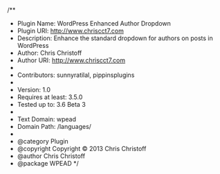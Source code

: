 /**
 * Plugin Name:         WordPress Enhanced Author Dropdown
 * Plugin URI:          http://www.chriscct7.com
 * Description:         Enhance the standard dropdown for authors on posts in WordPress
 * Author:              Chris Christoff
 * Author URI:          http://www.chriscct7.com
 *
 * Contributors:		sunnyratilal, pippinsplugins 
 *
 * Version:             1.0
 * Requires at least:   3.5.0
 * Tested up to:        3.6 Beta 3
 *
 * Text Domain:         wpead
 * Domain Path:         /languages/
 *
 * @category            Plugin
 * @copyright           Copyright © 2013 Chris Christoff
 * @author              Chris Christoff
 * @package             WPEAD
 */